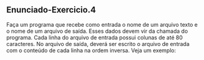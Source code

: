 ## Enunciado-Exercicio.4

Faça um programa que recebe como entrada o nome de um arquivo texto
e o nome de um arquivo de saída. Esses dados devem vir da chamada do
programa. Cada linha do arquivo de entrada possui colunas de até 80
caracteres. No arquivo de saída, deverá ser escrito o arquivo de entrada
com o conteúdo de cada linha na ordem inversa. Veja um exemplo:
